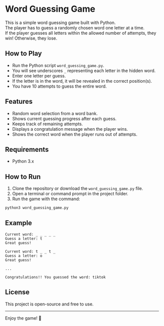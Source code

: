 
# Word Guessing Game
 
This is a simple word guessing game built with Python.  
The player has to guess a randomly chosen word one letter at a time.  
If the player guesses all letters within the allowed number of attempts, they win! Otherwise, they lose. 
 
## How to Play

- Run the Python script `word_guessing_game.py`.
- You will see underscores `_` representing each letter in the hidden word.
- Enter one letter per guess.
- If the letter is in the word, it will be revealed in the correct position(s).
- You have 10 attempts to guess the entire word.

## Features

- Random word selection from a word bank.
- Shows current guessing progress after each guess. 
- Keeps track of remaining attempts.
- Displays a congratulation message when the player wins.
- Shows the correct word when the player runs out of attempts.

## Requirements

- Python 3.x

## How to Run

1. Clone the repository or download the `word_guessing_game.py` file.
2. Open a terminal or command prompt in the project folder.
3. Run the game with the command:

```bash
python3 word_guessing_game.py
````

## Example

```
Current word: _ _ _ _ _
Guess a letter: t
Great guess!

Current word: t _ _ t _
Guess a letter: o
Great guess!

...

Congratulations!! You guessed the word: tiktok
```

## License

This project is open-source and free to use.

---

Enjoy the game! 🎉

